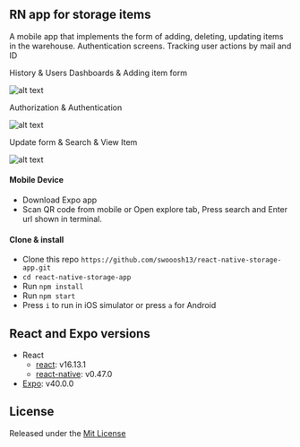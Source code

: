 ## RN app for storage items

A mobile app that implements the form of adding, deleting, updating items in the warehouse. Authentication screens. Tracking user actions by mail and ID

History & Users Dashboards & Adding item form

![alt text](https://res.cloudinary.com/dbxxw0uil/image/upload/c_scale,h_593/v1622731817/p1_okctgx.gif)

Authorization & Authentication

![alt text](https://res.cloudinary.com/dbxxw0uil/image/upload/c_scale,h_593/v1622731923/%D0%B0%D0%B2%D1%82%D0%BE%D1%80%D0%B8%D0%B7%D0%B0%D1%86%D0%B8%D1%8F%D0%B8%D1%80%D0%B5%D0%B3%D0%B8%D1%81%D1%82%D1%80%D0%B0%D1%86%D0%B8%D1%8F_jqovor.gif)


Update form & Search & View Item

![alt text](https://res.cloudinary.com/dbxxw0uil/image/upload/c_scale,h_593/v1622732602/%D0%BE%D0%B1%D0%BD%D0%BE%D0%B2%D0%BB%D0%B5%D0%BD%D0%B8%D0%B5_cci7dz.gif)

#### Mobile Device
* Download Expo app
* Scan QR code from mobile or Open explore tab, Press search and Enter url shown in terminal.

#### Clone & install
* Clone this repo `https://github.com/swooosh13/react-native-storage-app.git`
* `cd react-native-storage-app`
* Run `npm install`
* Run `npm start`
* Press `i` to run in iOS simulator or press `a` for Android

## React and Expo versions

* React
  * [react](https://github.com/facebook/react): v16.13.1
  * [react-native](https://github.com/facebook/react-native): v0.47.0
* [Expo](https://expo.io): v40.0.0

## License

Released under the [Mit License](https://opensource.org/licenses/MIT)
